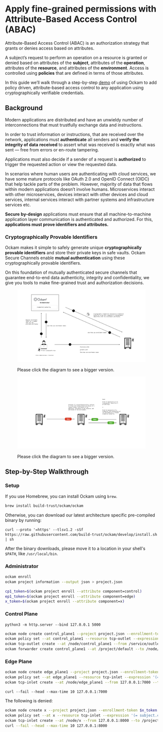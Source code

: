 # Apply fine-grained permissions with Attribute-Based Access Control (ABAC)

Attribute-Based Access Control (ABAC) is an authorization strategy that grants or denies access based on attributes.

A subject’s request to perform an operation on a resource is granted or denied based on attributes of the **subject**, attributes of the **operation**, attributes of the **resource**, and attributes of the **environment**. Access is controlled using **policies** that are defined in terms of those attributes.

In this guide we’ll walk through a step-by-step [demo](apply-fine-grained-permissions-with-attribute-based-access-control-abac.md#step-by-step-walkthrough) of using Ockam to add policy driven, attribute-based access control to any application using cryptographically verifiable credentials.&#x20;

## Background

Modern applications are distributed and have an unwieldy number of interconnections that must trustfully exchange data and instructions.

In order to trust information or instructions, that are received over the network, applications must **authenticate** all senders and **verify the integrity of data** **received** to assert what was received is exactly what was sent — free from errors or en-route tampering.

Applications must also decide if a sender of a request is **authorized** to trigger the requested action or view the requested data.

In scenarios where human users are authenticating with cloud services, we have some mature protocols like OAuth 2.0 and OpenID Connect (OIDC) that help tackle parts of the problem. However, majority of data that flows within modern applications doesn’t involve humans. Microservices interact with other microservices, devices interact with other devices and cloud services, internal services interact with partner systems and infrastructure services etc.

**Secure** **by-design** applications must ensure that all machine-to-machine application layer communication is authenticated and authorized. For this, **applications must prove identifiers and attributes.**

### Cryptographically Provable Identifiers

Ockam makes it simple to safely generate unique **cryptographically provable identifiers** and store their private keys in safe vaults. Ockam Secure Channels enable **mutual authentication** using these cryptographically provable identifiers.

On this foundation of mutually authenticated secure channels that guarantee end-to-end data authenticity, integrity and confidentiality, we give you tools to make fine-grained trust and authorization decisions.



<figure><img src="../.gitbook/assets/diagrams.003.jpeg" alt=""><figcaption><p>Please click the diagram to see a bigger version.</p></figcaption></figure>

<figure><img src="../.gitbook/assets/diagrams.004.jpeg" alt=""><figcaption><p>Please click the diagram to see a bigger version.</p></figcaption></figure>

## Step-by-Step Walkthrough

### Setup

If you use Homebrew, you can install Ockam using `brew`.

```bash
brew install build-trust/ockam/ockam
```

Otherwise, you can download our latest architecture specific pre-compiled binary by running:

```shell
curl --proto '=https' --tlsv1.2 -sSf https://raw.githubusercontent.com/build-trust/ockam/develop/install.sh | sh
```

After the binary downloads, please move it to a location in your shell's `$PATH`, like `/usr/local/bin`.

### Administrator

```bash
ockam enroll
ockam project information --output json > project.json
```

```bash
cp1_token=$(ockam project enroll --attribute component=control)
ep1_token=$(ockam project enroll --attribute component=edge)
x_token=$(ockam project enroll --attribute component=x)
```

### Control Plane

```
python3 -m http.server --bind 127.0.0.1 5000
```

```bash
ockam node create control_plane1 --project project.json --enrollment-token $cp1_token
ockam policy set --at control_plane1 --resource tcp-outlet --expression '(= subject.component "edge")'
ockam tcp-outlet create --at /node/control_plane1 --from /service/outlet --to 127.0.0.1:5000
ockam forwarder create control_plane1 --at /project/default --to /node/control_plane1
```

### Edge Plane

```bash
ockam node create edge_plane1 --project project.json --enrollment-token $ep1_token
ockam policy set --at edge_plane1 --resource tcp-inlet --expression '(= subject.component "control")'
ockam tcp-inlet create --at /node/edge_plane1 --from 127.0.0.1:7000 --to /project/default/service/forward_to_control_plane1/secure/api/service/outlet
```

```
curl --fail --head --max-time 10 127.0.0.1:7000
```

The following is denied:

```bash
ockam node create x --project project.json --enrollment-token $x_token
ockam policy set --at x --resource tcp-inlet --expression '(= subject.component "control")'
ockam tcp-inlet create --at /node/x --from 127.0.0.1:8000 --to /project/default/service/forward_to_control_plane1/secure/api/service/outlet
curl --fail --head --max-time 10 127.0.0.1:8000
```

